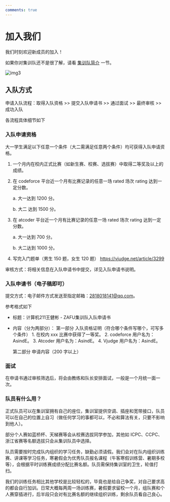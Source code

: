 ```yaml
---
comments: true
---
```


# 加入我们

我们时刻欢迎新成员的加入！

如果你对集训队还不是很了解，请看 [集训队简介](./introduction.md) 一节。

![img3](./img/img3.png)

## 入队方式

申请入队流程：取得入队资格 >> 提交入队申请书 >> 通过面试 >> 最终审核 >> 成功入队

各流程具体细节如下

### 入队申请资格

大一学生满足以下任意一个条件（大二需满足任意两个条件）均可获得入队申请资格。

1. 一个月内在校内正式比赛（如新生赛、校赛、选拔赛）中取得二等奖及以上的成绩。

2. 在 codeforce 平台近一个月有比赛记录的任意一场 rated 场次 rating 达到一定分数。

    a. 大一达到 1200 分。
  
    b. 大二 达到 1500 分。
  
3. 在 atcoder 平台近一个月有比赛记录的任意一场 rated 场次 rating 达到一定分数。
  
    a. 大一达到 700 分。
  
    b. 大二达到 1000 分。

4. 写完入门题单（男生 150 题，女生 120 题） https://vjudge.net/article/3299

审核方式：将相关信息在入队申请书中提交，详见入队申请书说明。

### 入队申请书（电子稿即可）

提交方式：电子邮件方式发送至指定邮箱：2818018141@qq.com。

参考格式如下
- 标题：计算机211王健彬 - ZAFU集训队入队申请书
- 内容（分为两部分）：
    第一部分 入队资格证明（符合哪个条件写哪个，可写多个条件）
        1. 在校内 xxx 比赛中获得了一等奖。
        2. codeforce 用户名为：AsindE。
        3. Atcoder 用户名为：AsindE。
        4. Vjudge 用户名为：AsindE。

    第二部分 申请内容（200 字以上）

### 面试
在申请书通过审核筛选后，将会由教练和队长安排面试，一般是一个月统一面一次。


### 队员有什么用？

正式队员可以在集训室拥有自己的座位，集训室提供空调、插座和宽带接口，队员可以在自己的位置上自习（做任何学习的事都可以，不必和算法有关，只要不影响到他人）。

部分个人赛如蓝桥杯、天梯赛等会从校赛选拔同学参加，其他如 ICPC、CCPC、浙江省赛等名额选拔只会从集训队员中选择。

队员需要按时完成队内组织的学习任务，缺勤必须请假。我们会对在队内组织训练赛、讲课等学习任务，寒暑假会为优秀队员报名课程（牛客寒假训练营、暑期多校等），会根据平时训练赛成绩分配比赛名额。队员需保持集训室的卫生，轮值打扫。

我们的训练任务相比其他学校是比较轻松的，毕竟也是给自己争奖，对自己要求高的都会自行加训。日常大概每两周一场训练赛，暑假要求留校一个月，组队赛和个人赛穿插进行，后半段只会对有比赛名额的继续组织训练，剩余队员看自己良心。
